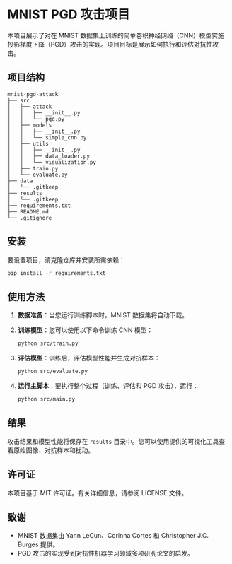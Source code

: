 # MNIST PGD 攻击项目

本项目展示了对在 MNIST 数据集上训练的简单卷积神经网络（CNN）模型实施投影梯度下降（PGD）攻击的实现。项目目标是展示如何执行和评估对抗性攻击。

## 项目结构

```
mnist-pgd-attack
├── src
│   ├── attack
│   │   ├── __init__.py
│   │   └── pgd.py
│   ├── models
│   │   ├── __init__.py
│   │   └── simple_cnn.py
│   ├── utils
│   │   ├── __init__.py
│   │   ├── data_loader.py
│   │   └── visualization.py
│   ├── train.py
│   └── evaluate.py
├── data
│   └── .gitkeep
├── results
│   └── .gitkeep
├── requirements.txt
├── README.md
└── .gitignore
```

## 安装

要设置项目，请克隆仓库并安装所需依赖：

```bash
pip install -r requirements.txt
```

## 使用方法

1. **数据准备**：当您运行训练脚本时，MNIST 数据集将自动下载。

2. **训练模型**：您可以使用以下命令训练 CNN 模型：

   ```bash
   python src/train.py
   ```

3. **评估模型**：训练后，评估模型性能并生成对抗样本：

   ```bash
   python src/evaluate.py
   ```

4. **运行主脚本**：要执行整个过程（训练、评估和 PGD 攻击），运行：

   ```bash
   python src/main.py
   ```

## 结果

攻击结果和模型性能将保存在 `results` 目录中。您可以使用提供的可视化工具查看原始图像、对抗样本和扰动。

## 许可证

本项目基于 MIT 许可证。有关详细信息，请参阅 LICENSE 文件。

## 致谢

- MNIST 数据集由 Yann LeCun、Corinna Cortes 和 Christopher J.C. Burges 提供。
- PGD 攻击的实现受到对抗性机器学习领域多项研究论文的启发。